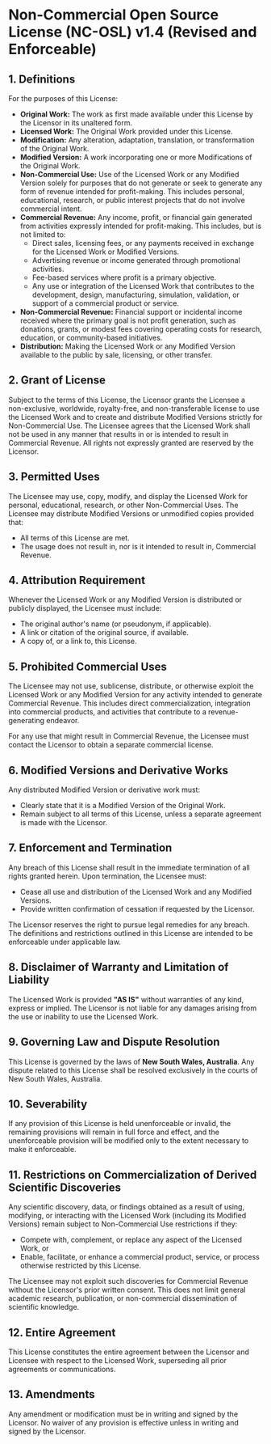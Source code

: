 # Non-Commercial Open Source License (NC-OSL) v1.4 (Revised and Enforceable)

## 1. Definitions

For the purposes of this License:

- **Original Work:** The work as first made available under this License by the Licensor in its unaltered form.
- **Licensed Work:** The Original Work provided under this License.
- **Modification:** Any alteration, adaptation, translation, or transformation of the Original Work.
- **Modified Version:** A work incorporating one or more Modifications of the Original Work.
- **Non-Commercial Use:** Use of the Licensed Work or any Modified Version solely for purposes that do not generate or seek to generate any form of revenue intended for profit-making. This includes personal, educational, research, or public interest projects that do not involve commercial intent.
- **Commercial Revenue:** Any income, profit, or financial gain generated from activities expressly intended for profit-making. This includes, but is not limited to:
  - Direct sales, licensing fees, or any payments received in exchange for the Licensed Work or Modified Versions.
  - Advertising revenue or income generated through promotional activities.
  - Fee-based services where profit is a primary objective.
  - Any use or integration of the Licensed Work that contributes to the development, design, manufacturing, simulation, validation, or support of a commercial product or service.
- **Non-Commercial Revenue:** Financial support or incidental income received where the primary goal is not profit generation, such as donations, grants, or modest fees covering operating costs for research, education, or community-based initiatives.
- **Distribution:** Making the Licensed Work or any Modified Version available to the public by sale, licensing, or other transfer.

## 2. Grant of License

Subject to the terms of this License, the Licensor grants the Licensee a non-exclusive, worldwide, royalty-free, and non-transferable license to use the Licensed Work and to create and distribute Modified Versions strictly for Non-Commercial Use. The Licensee agrees that the Licensed Work shall not be used in any manner that results in or is intended to result in Commercial Revenue. All rights not expressly granted are reserved by the Licensor.

## 3. Permitted Uses

The Licensee may use, copy, modify, and display the Licensed Work for personal, educational, research, or other Non-Commercial Uses. The Licensee may distribute Modified Versions or unmodified copies provided that:
- All terms of this License are met.
- The usage does not result in, nor is it intended to result in, Commercial Revenue.

## 4. Attribution Requirement

Whenever the Licensed Work or any Modified Version is distributed or publicly displayed, the Licensee must include:
- The original author's name (or pseudonym, if applicable).
- A link or citation of the original source, if available.
- A copy of, or a link to, this License.

## 5. Prohibited Commercial Uses

The Licensee may not use, sublicense, distribute, or otherwise exploit the Licensed Work or any Modified Version for any activity intended to generate Commercial Revenue. This includes direct commercialization, integration into commercial products, and activities that contribute to a revenue-generating endeavor.

For any use that might result in Commercial Revenue, the Licensee must contact the Licensor to obtain a separate commercial license.

## 6. Modified Versions and Derivative Works

Any distributed Modified Version or derivative work must:
- Clearly state that it is a Modified Version of the Original Work.
- Remain subject to all terms of this License, unless a separate agreement is made with the Licensor.

## 7. Enforcement and Termination

Any breach of this License shall result in the immediate termination of all rights granted herein. Upon termination, the Licensee must:
- Cease all use and distribution of the Licensed Work and any Modified Versions.
- Provide written confirmation of cessation if requested by the Licensor.

The Licensor reserves the right to pursue legal remedies for any breach. The definitions and restrictions outlined in this License are intended to be enforceable under applicable law.

## 8. Disclaimer of Warranty and Limitation of Liability

The Licensed Work is provided **"AS IS"** without warranties of any kind, express or implied. The Licensor is not liable for any damages arising from the use or inability to use the Licensed Work.

## 9. Governing Law and Dispute Resolution

This License is governed by the laws of **New South Wales, Australia**. Any dispute related to this License shall be resolved exclusively in the courts of New South Wales, Australia.

## 10. Severability

If any provision of this License is held unenforceable or invalid, the remaining provisions will remain in full force and effect, and the unenforceable provision will be modified only to the extent necessary to make it enforceable.

## 11. Restrictions on Commercialization of Derived Scientific Discoveries

Any scientific discovery, data, or findings obtained as a result of using, modifying, or interacting with the Licensed Work (including its Modified Versions) remain subject to Non-Commercial Use restrictions if they:
- Compete with, complement, or replace any aspect of the Licensed Work, or
- Enable, facilitate, or enhance a commercial product, service, or process otherwise restricted by this License.

The Licensee may not exploit such discoveries for Commercial Revenue without the Licensor's prior written consent. This does not limit general academic research, publication, or non-commercial dissemination of scientific knowledge.

## 12. Entire Agreement

This License constitutes the entire agreement between the Licensor and Licensee with respect to the Licensed Work, superseding all prior agreements or communications.

## 13. Amendments

Any amendment or modification must be in writing and signed by the Licensor. No waiver of any provision is effective unless in writing and signed by the Licensor.
